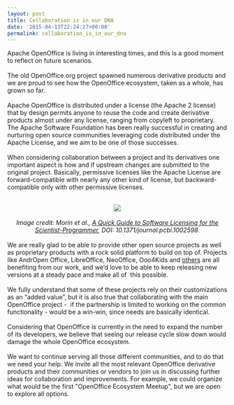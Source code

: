 ```yaml
---
layout: post
title: Collaboration is in our DNA
date: '2015-04-13T22:24:27+00:00'
permalink: collaboration_is_in_our_dna
---
```

Apache OpenOffice is living in interesting times, and this is a good moment to reflect on future scenarios.<br /><br />The old OpenOffice.org project spawned numerous derivative products and we are proud to see how the OpenOffice ecosystem, taken as a whole, has grown so far.<br /><br />Apache OpenOffice is distributed under a license (the Apache 2 license) that by design permits anyone to reuse the code and create derivative products almost under any license, ranging from copyleft to proprietary. The Apache Software Foundation has been really successful in creating and nurturing open source communities leveraging code distributed under the Apache License, and we aim to be one of those successes.<br /><br />When considering collaboration between a project and its derivatives one important aspect is how and if upstream changes are submitted to the original project. Basically, permissive licenses like the Apache License are forward-compatible with nearly any other kind of license, but backward-compatible only with other permissive licenses.<br /> <br /> 
  <div align="center"><img align="middle" src="https://blogs.apache.org/OOo/mediaresource/0485a3f0-691a-4878-9f4e-346c61d0f0a1" /><br /></div><br /> 
  <div align="center"><i>Image credit: Morin et al., <a href="http://journals.plos.org/ploscompbiol/article?id=10.1371/journal.pcbi.1002598">A Quick Guide to Software Licensing for the Scientist-Programmer</a>, DOI: 10.1371/journal.pcbi.1002598.</i><br /></div><br />We are really glad to be able to provide other open source projects as well as proprietary products with a rock solid platform to build on top of. Projects like AndrOpen Office, LibreOffice, NeoOffice, Ooo4Kids and <a href="http://www.openoffice.org/porting/">others</a> are all benefiting from our work, and we’d love to be able to keep releasing new versions at a steady pace and make all of&nbsp; this possible.<br /><br />We fully understand that some of these projects rely on their customizations as an “added value”, but it is also true that collaborating with the main OpenOffice project -&nbsp; if the partnership is limited to working on the common functionality - would be a win-win, since needs are basically identical. <br /><br />Considering that OpenOffice is currently in the need to expand the number of its developers, we believe that seeing our release cycle slow down would damage the whole OpenOffice ecosystem.<br /> <br />We want to continue serving all those different communities, and to do that we need your help. We invite all the most relevant OpenOffice derivative products and their communities or vendors to join us in discussing further ideas for collaboration and improvements. For example, we could organize what would be the first &quot;OpenOffice Ecosystem Meetup&quot;, but we are open to explore all options.<br />
